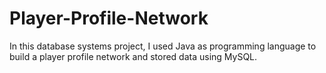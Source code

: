 # Player-Profile-Network
In this database systems project, I used Java as programming language to build a player profile network and stored data using MySQL.
